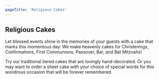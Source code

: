 ```yaml
---
pageTitle: 'Religious Cakes'
---
```


## Religious Cakes

Let blessed events shine in the memories of your guests with a cake that marks this momentous day.
We make heavenly cakes for Christenings, Confirmations, First Communions, Passover, Bar, and Bat Mitzvahs!

Try our traditional tiered cakes that are lovingly hand-decorated. Or you may want to order a sheet
cake with your choice of special words for this wondrous occasion that will be forever remembered.
